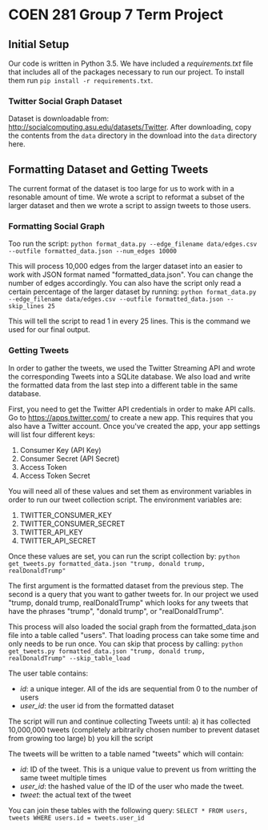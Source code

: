 # COEN 281 Group 7 Term Project

## Initial Setup
Our code is written in Python 3.5.  We have included a *requirements.txt* file that includes all of the packages necessary to run our project.  To install them run `pip install -r requirements.txt`.

### Twitter Social Graph Dataset
Dataset is downloadable from: http://socialcomputing.asu.edu/datasets/Twitter.
After downloading, copy the contents from the `data` directory in the download
into the `data` directory here.

## Formatting Dataset and Getting Tweets
The current format of the dataset is too large for us to work with in a resonable amount of time.
We wrote a script to reformat a subset of the larger dataset and then we wrote a script to assign tweets to those users.

### Formatting Social Graph
Too run the script:
  `python format_data.py --edge_filename data/edges.csv --outfile formatted_data.json --num_edges 10000`

This will process 10,000 edges from the larger dataset into an easier to work with JSON format named "formatted_data.json".  You can change the number of edges accordingly.  You can also have the script only read a certain percentage of the larger dataset by running:
  `python format_data.py --edge_filename data/edges.csv --outfile formatted_data.json --skip_lines 25`

This will tell the script to read 1 in every 25 lines.  This is the command we used for our final output.

### Getting Tweets
In order to gather the tweets, we used the Twitter Streaming API and wrote the corresponding Tweets into a SQLite database.  We also load and write the formatted data from the last step into a different table in the same database.

First, you need to get the Twitter API credentials in order to make API calls.  Go to https://apps.twitter.com/ to create a new app.  This requires that you also have a Twitter account.  Once you've created the app, your app settings will list four different keys:
  1. Consumer Key (API Key)
  2. Consumer Secret (API Secret)
  3. Access Token
  4. Access Token Secret

You will need all of these values and set them as environment variables in order to run our tweet collection script.
The environment variables are:
  1. TWITTER_CONSUMER_KEY
  2. TWITTER_CONSUMER_SECRET
  3. TWITTER_API_KEY
  4. TWITTER_API_SECRET

Once these values are set, you can run the script collection by:
  `python get_tweets.py formatted_data.json "trump, donald trump, realDonaldTrump"`

The first argument is the formatted dataset from the previous step.  The second is a query that you want to gather tweets for.  In our project we used "trump, donald trump, realDonaldTrump" which looks for any tweets that have the phrases "trump", "donald trump", or "realDonaldTrump".

This process will also loaded the social graph from the formatted_data.json file into a table called "users".  That loading process can take some time and only needs to be run once.  You can skip that process by calling:
 `python get_tweets.py formatted_data.json "trump, donald trump, realDonaldTrump" --skip_table_load`

 The user table contains:
  - *id*: a unique integer.  All of the ids are sequential from 0 to the number of users
  - *user_id*: the user id from the formatted dataset

 The script will run and continue collecting Tweets until:
  a) it has collected 10,000,000 tweets (completely arbitrarily chosen number to prevent dataset from growing too large)
  b) you kill the script

The tweets will be written to a table named "tweets" which will contain:
  - *id*: ID of the tweet.  This is a unique value to prevent us from writting the same tweet multiple times
  - *user_id*: the hashed value of the ID of the user who made the tweet.
  - *tweet*: the actual text of the tweet

You can join these tables with the following query:
  `SELECT * FROM users, tweets WHERE users.id = tweets.user_id`
